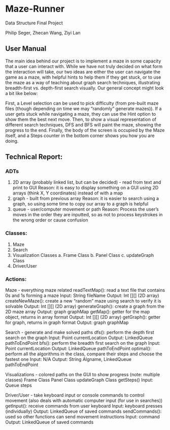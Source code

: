 # Maze-Runner
Data Structure Final Project

Philip Seger, Zhecan Wang, Ziyi Lan

## User Manual
The main idea behind our project is to implement a maze in some capacity that a user can interact with. While we have not truly decided on what form the interaction will take, our two ideas are either the user can navigate the game as a maze, with helpful hints to help them if they get stuck, or to use the maze as a way of teaching about graph search techniques, illustrating breadth-first vs. depth-first search visually. Our general concept might look a bit like below:

First, a Level selection can be used to pick difficulty (from pre-built maze files (though depending on time we may “randomly” generate mazes)). If a user gets stuck while navigating a maze, they can use the Hint option to show them the best next move. Then, to show a visual representation of different search techniques, DFS and BFS will paint the maze, showing the progress to the end. Finally, the body of the screen is occupied by the Maze itself, and a Steps counter in the bottom corner shows you how you are doing.

## Technical Report: 

### ADTs
1. 2D array (probably linked list, but can be decided) - read from text and print to GUI
Reason: it is easy to display something on a GUI using 2D arrays (think X, Y coordinates) instead of with a map
2. graph - built from previous array
Reason: it is easier to search using a graph, so using some time to copy our array to a graph is helpful
3. queue - user/computer movement or path
Reason: Process the user’s moves in the order they are inputted, so as not to process keystrokes in the wrong order or cause confusion

### Classes:
1. Maze
2. Search
3. Visualization Classes
 a. Frame Class
 b. Panel Class
 c. updateGraph Class
4. Driver/User

### Actions:
Maze - everything maze related
readTextMap(): read a text file that contains 0s and 1s forming a maze
Input: String fileName
Output: Int [][] (2D array)
createNewMaze(): create a new “random” maze using search to verify it is solvable
Output: Int [][] (2D array)
generateGraph(): create a graph from the 2D maze array
Output: graph graphMap
getMap(): getter for the map object, returns in array format
Output: Int [][] (2D array)
getGraph(): getter for graph, returns in graph format
Output: graph graphMap

Search - generate and make solved paths
dfs(): perform the depth first search on the graph
Input: Point currentLocation
Output: LinkedQueue pathToEndPoint
bfs(): perform the breadth first search on the graph
Input: Point currentLocation
Output: LinkedQueue pathToEndPoint
optimal(): perform all the algorithms in the class, compare their steps and choose the fastest one
Input: N/A
Output: String Algname, LinkedQueue pathToEndPoint

Visualizations - colored paths on the GUI to show progress (note: multiple classes)
Frame Class
Panel Class
updateGraph Class
getSteps()
Input: Queue steps
	
Driver/User - take keyboard input or console commands to control movement (also deals with automatic computer input (for use in searches))
getInput(): receive commands from user keyboard
Input: keyboard presses (individually)
Output: LinkedQueue of saved commands
sendCommands(): used so other functions can send movement instructions
Input: command
Output: LinkedQueue of saved commands
